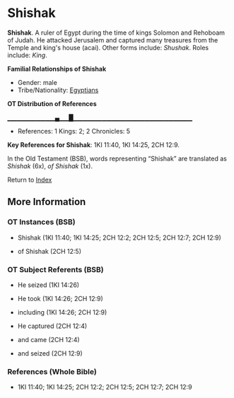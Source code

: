 # Shishak
**Shishak**. 
A ruler of Egypt during the time of kings Solomon and Rehoboam of Judah. He attacked Jerusalem and captured many treasures from the Temple and king's house (acai). 
Other forms include: 
*Shushak*. 
Roles include: 
_King_. 




**Familial Relationships of Shishak**


* Gender: male
* Tribe/Nationality: [Egyptians](../../../groups/md/acai/Egypt.md)


**OT Distribution of References**

▁▁▁▁▁▁▁▁▁▁▄▁▁█▁▁▁▁▁▁▁▁▁▁▁▁▁▁▁▁▁▁▁▁▁▁▁▁▁
* References: 1 Kings: 2; 2 Chronicles: 5



**Key References for Shishak**: 
1KI 11:40, 1KI 14:25, 2CH 12:9. 


In the Old Testament (BSB), words representing “Shishak” are translated as 
*Shishak* (6x), *of Shishak* (1x). 




Return to [Index](00-Index.md)

## More Information

### OT Instances (BSB)

* Shishak (1KI 11:40; 1KI 14:25; 2CH 12:2; 2CH 12:5; 2CH 12:7; 2CH 12:9)

* of Shishak (2CH 12:5)



### OT Subject Referents (BSB)

* He seized (1KI 14:26)

* He took (1KI 14:26; 2CH 12:9)

* including (1KI 14:26; 2CH 12:9)

* He captured (2CH 12:4)

* and came (2CH 12:4)

* and seized (2CH 12:9)



### References (Whole Bible)

* 1KI 11:40; 1KI 14:25; 2CH 12:2; 2CH 12:5; 2CH 12:7; 2CH 12:9



